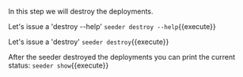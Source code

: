 In this step we will destroy the deployments.

Let's issue a 'destroy --help'
`seeder destroy --help`{{execute}}

Let's issue a 'destroy'
`seeder destroy`{{execute}}


After the seeder destroyed the deployments you can print the current status:
`seeder show`{{execute}}
